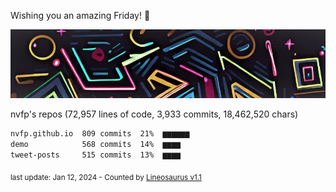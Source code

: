 Wishing you an amazing Friday! 🎉

![banner](https://github.com/nvfp/nvfp/raw/main/assets/banner.jpg)

nvfp's repos (72,957 lines of code, 3,933 commits, 18,462,520 chars)

```txt
nvfp.github.io  809 commits  21%  ▆▆▆▆▆▆
demo            568 commits  14%  ▆▆▆▆
tweet-posts     515 commits  13%  ▆▆▆▆
```

<sub>last update: Jan 12, 2024 - Counted by [Lineosaurus v1.1](https://github.com/Lineosaurus/Lineosaurus)</sub>